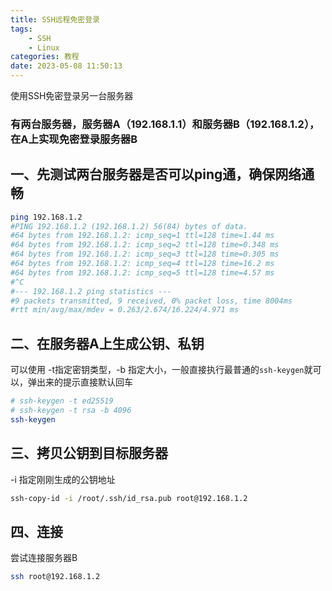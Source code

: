 ```yaml
---
title: SSH远程免密登录
tags:
    - SSH
    - Linux
categories: 教程
date: 2023-05-08 11:50:13
---
```


使用SSH免密登录另一台服务器

<!-- more -->

### 有两台服务器，服务器A（192.168.1.1）和服务器B（192.168.1.2），在A上实现免密登录服务器B

## 一、先测试两台服务器是否可以ping通，确保网络通畅
```bash
ping 192.168.1.2
#PING 192.168.1.2 (192.168.1.2) 56(84) bytes of data.
#64 bytes from 192.168.1.2: icmp_seq=1 ttl=128 time=1.44 ms
#64 bytes from 192.168.1.2: icmp_seq=2 ttl=128 time=0.348 ms
#64 bytes from 192.168.1.2: icmp_seq=3 ttl=128 time=0.305 ms
#64 bytes from 192.168.1.2: icmp_seq=4 ttl=128 time=16.2 ms
#64 bytes from 192.168.1.2: icmp_seq=5 ttl=128 time=4.57 ms
#^C
#--- 192.168.1.2 ping statistics ---
#9 packets transmitted, 9 received, 0% packet loss, time 8004ms
#rtt min/avg/max/mdev = 0.263/2.674/16.224/4.971 ms

```

## 二、在服务器A上生成公钥、私钥

可以使用 -t指定密钥类型，-b 指定大小，一般直接执行最普通的`ssh-keygen`就可以，弹出来的提示直接默认回车
```bash
# ssh-keygen -t ed25519
# ssh-keygen -t rsa -b 4096
ssh-keygen
```

## 三、拷贝公钥到目标服务器

-i 指定刚刚生成的公钥地址

```bash
ssh-copy-id -i /root/.ssh/id_rsa.pub root@192.168.1.2
```

## 四、连接

尝试连接服务器B

```bash
ssh root@192.168.1.2
```